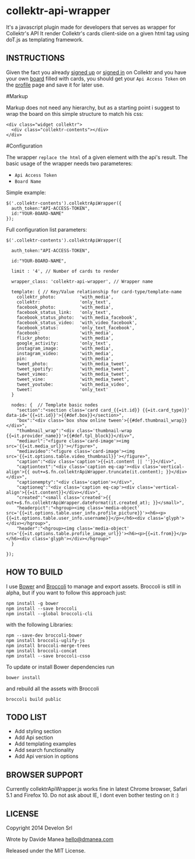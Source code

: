 collektr-api-wrapper
====================

It's a javascript plugin made for developers that serves as wrapper for Collektr's API
It render Collektr's cards client-side on a given html tag using doT.js as templating framework.


INSTRUCTIONS
---------------

Given the fact you already [signed up](http://collektr.com/users/sign_up) or [signed in](http://collektr.com/users/sign_in) on Collektr and you have your own [board](http://collektr.com/boards/new) filled with cards, you should get your `Api Access Token` on the [profile](http://collektr.com/users/edit) page and save it for later use.

#Markup

Markup does not need any hierarchy, but as a starting point i suggest to wrap the board on this simple structure to match his css:

    <div class="widget collektr">
      <div class="collektr-contents"></div>
    </div>

#Configuration

The wrapper `replace the html` of a given element with the api's result. The basic usage of the wrapper needs two parameteres:

* `Api Access Token`
* `Board Name`

Simple example:

    $('.collektr-contents').collektrApiWrapper({
      auth_token:"API-ACCESS-TOKEN",
      id:"YOUR-BOARD-NAME"
    });

Full configuration list parameters:

    $('.collektr-contents').collektrApiWrapper({

      auth_token:"API-ACCESS-TOKEN",

      id:"YOUR-BOARD-NAME",

      limit : '4', // Number of cards to render

      wrapper_class: 'collektr-api-wrapper', // Wrapper name

      template: { // Key/Value relationship for card-type/template-name
        collektr_photo:         'with_media',
        collektr:               'only_text',
        facebook_photo:         'with_media',
        facebook_status_link:   'only_text',
        facebook_status_photo:  'with_media_facebook',
        facebook_status_video:  'with_video_facebook',
        facebook_status:        'only_text_facebook',
        facebook:               'with_media',
        flickr_photo:           'with_media',
        google_activity:        'only_text',
        instagram_image:        'with_media',
        instagram_video:        'with_media',
        pin:                    'with_media',
        tweet_photo:            'with_media_tweet',
        tweet_spotify:          'with_media_tweet',
        tweet_vimeo:            'with_media_tweet',
        tweet_vine:             'with_media_tweet',
        tweet_youtube:          'with_media_video',
        tweet:                  'only_text'
      }

      nodes: {  // Template basic nodes
        "section":"<section class='card card_{{=it.id}} {{=it.card_type}}' data-id='{{=it.id}}'>{{#def.box}}</section>",
        "box":"<div class='box show online tween'>{{#def.thumbnail_wrap}}</div>",
        "thumbnail_wrap":"<div class='thumbnail-wrap {{=it.provider_name}}'>{{#def.tpl_block}}</div>",
        "mediaurl":"<figure class='card-image'><img src='{{=it.media_url}}'></figure>",
        "mediavideo":"<figure class='card-image'><img src='{{=it.options.table.video_thumbnail}}'></figure>",
        "caption":"<div class='caption'>{{=it.content || ''}}</div>",
        "captiontext":"<div class='caption eq-cap'><div class='vertical-align'>{{ out+=$.fn.collektrApiWrapper.truncate(it.content); }}</div></div>",
        "captionempty":"<div class='caption'></div>",
        "captioneq":"<div class='caption eq-cap'><div class='vertical-align'>{{=it.content}}</div></div>",
        "created":"<small class='created'>{{ out+=$.fn.collektrApiWrapper.dateFormat(it.created_at); }}</small>",
        "headerpict":"<hgroup><img class='media-object' src='{{=it.options.table.user_info.profile_picture}}'><h6><p>{{=it.options.table.user_info.username}}</p></h6><div class='glyph'></div></hgroup>",
        "header":"<hgroup><img class='media-object' src='{{=it.options.table.profile_image_url}}'><h6><p>{{=it.from}}</p></h6><div class='glyph'></div></hgroup>"
      }

    });


HOW TO BUILD
------------

I use [Bower](http://bower.io/) and [Broccoli](https://github.com/joliss/broccoli) to manage and export assets. Broccoli is still in alpha, but if you want to follow this approach just:

    npm install -g bower
    npm install --save broccoli
    npm install --global broccoli-cli

with the following Libraries:

    npm --save-dev broccoli-bower
    npm install broccoli-uglify-js
    npm install broccoli-merge-trees
    npm install broccoli-concat
    npm install --save broccoli-csso

To update or install Bower dependencies run

    bower install

and rebuild all the assets with Broccoli

    broccoli build public


TODO LIST
---------

* Add styling section
* Add Api section
* Add templating examples
* Add search functionality
* Add Api version in options


BROWSER SUPPORT
---------------

Currently collektrApiWrapper.js works fine in latest Chrome browser, Safari 5.1 and Firefox 10.
Do not ask about IE, I dont even bother testing on it :)


LICENSE
-------

Copyright 2014 Develon Srl

Wrote by Davide Manea <hello@dmanea.com>

Released under the MIT License.

